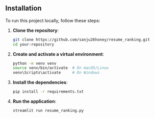 ## Installation
To run this project locally, follow these steps:

1. **Clone the repository**:
    ```bash
    git clone https://github.com/sanju26honey/resume_ranking.git
    cd your-repository
    ```

2. **Create and activate a virtual environment**:
    ```bash
    python -m venv venv
    source venv/bin/activate  # On macOS/Linux
    venv\Scripts\activate     # On Windows
    ```

3. **Install the dependencies**:
    ```bash
    pip install -r requirements.txt
    ```

4. **Run the application**:
    ```bash
    streamlit run resume_ranking.py
    ```
